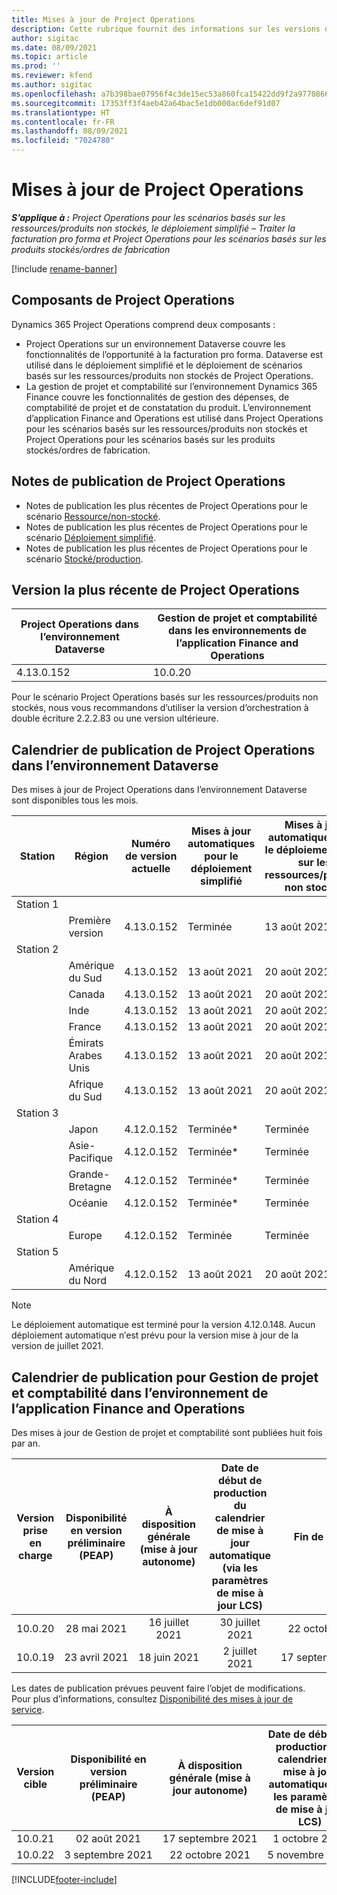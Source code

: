 ```yaml
---
title: Mises à jour de Project Operations
description: Cette rubrique fournit des informations sur les versions de Dynamics 365 Project Operations.
author: sigitac
ms.date: 08/09/2021
ms.topic: article
ms.prod: ''
ms.reviewer: kfend
ms.author: sigitac
ms.openlocfilehash: a7b398bae07956f4c3de15ec53a860fca15422dd9f2a977086669ebf2fcdb240
ms.sourcegitcommit: 17353ff3f4aeb42a64bac5e1db000ac6def91d07
ms.translationtype: HT
ms.contentlocale: fr-FR
ms.lasthandoff: 08/09/2021
ms.locfileid: "7024780"
---
```

# <a name="project-operations-updates"></a>Mises à jour de Project Operations

_**S’applique à :** Project Operations pour les scénarios basés sur les ressources/produits non stockés, le déploiement simplifié – Traiter la facturation pro forma et Project Operations pour les scénarios basés sur les produits stockés/ordres de fabrication_

[!include [rename-banner](~/includes/cc-data-platform-banner.md)]

## <a name="project-operations-components"></a>Composants de Project Operations

Dynamics 365 Project Operations comprend deux composants :

- Project Operations sur un environnement Dataverse couvre les fonctionnalités de l’opportunité à la facturation pro forma. Dataverse est utilisé dans le déploiement simplifié et le déploiement de scénarios basés sur les ressources/produits non stockés de Project Operations.
- La gestion de projet et comptabilité sur l’environnement Dynamics 365 Finance couvre les fonctionnalités de gestion des dépenses, de comptabilité de projet et de constatation du produit. L’environnement d’application Finance and Operations est utilisé dans Project Operations pour les scénarios basés sur les ressources/produits non stockés et Project Operations pour les scénarios basés sur les produits stockés/ordres de fabrication.

## <a name="project-operations-release-notes"></a>Notes de publication de Project Operations
- Notes de publication les plus récentes de Project Operations pour le scénario [Ressource/non-stocké](whats-new-july-2021-resource-based.md).
- Notes de publication les plus récentes de Project Operations pour le scénario [Déploiement simplifié](../pro/whats-new/whats-new-july-2021-lite.md).
- Notes de publication les plus récentes de Project Operations pour le scénario [Stocké/production](../prod-pma/whats-new/whats-new-jul-2021-stocked.md).

## <a name="project-operations-latest-version"></a>Version la plus récente de Project Operations

| Project Operations dans l’environnement Dataverse | Gestion de projet et comptabilité dans les environnements de l’application Finance and Operations | 
| --- | --- |
| 4.13.0.152 | 10.0.20 |

Pour le scénario Project Operations basés sur les ressources/produits non stockés, nous vous recommandons d’utiliser la version d’orchestration à double écriture 2.2.2.83 ou une version ultérieure.

## <a name="release-schedule-for-project-operations-on-dataverse-environment"></a>Calendrier de publication de Project Operations dans l’environnement Dataverse

Des mises à jour de Project Operations dans l’environnement Dataverse sont disponibles tous les mois. 

| Station | Région | Numéro de version actuelle | Mises à jour automatiques pour le déploiement simplifié | Mises à jour automatiques pour le déploiement basé sur les ressources/produits non stockés | Prochain numéro de version | Prochaine version généralement disponible |
|-----------|-----------------------|-----------------|--------------------|---------------------|---------------------|---------------------|
| Station 1 |   &nbsp;              |    &nbsp;       | &nbsp;             |      &nbsp;         |      &nbsp;         |      &nbsp;         |
|   &nbsp;  | Première version         |  4.13.0.152     | Terminée           | 13 août 2021     | À définir                 | 27 août 2021     |
| Station 2 |   &nbsp;              |    &nbsp;       | &nbsp;             |      &nbsp;         |      &nbsp;         |      &nbsp;         |
|   &nbsp;  | Amérique du Sud         |  4.13.0.152     | 13 août 2021    | 20 août 2021     | À définir                 | 27 août 2021     |
|    &nbsp; | Canada                |  4.13.0.152     | 13 août 2021    | 20 août 2021     | À définir                 | 27 août 2021     |
|   &nbsp;  | Inde                 |  4.13.0.152     | 13 août 2021    | 20 août 2021     | À définir                 | 27 août 2021     |
|   &nbsp;  | France                |  4.13.0.152     | 13 août 2021    | 20 août 2021     | À définir                 | 27 août 2021     |
|   &nbsp;  | Émirats Arabes Unis  |  4.13.0.152     | 13 août 2021    | 20 août 2021     | À définir                 | 27 août 2021     |
|   &nbsp;  | Afrique du Sud          |  4.13.0.152     | 13 août 2021    | 20 août 2021     | À définir                 | 27 août 2021     |
| Station 3 |      &nbsp;           |     &nbsp;      |     &nbsp;         |      &nbsp;         |      &nbsp;         |      &nbsp;         |
|   &nbsp;  | Japon                 |  4.12.0.152     | Terminée*          | Terminée            | 4.13.0.152          | 13 août 2021     |
|   &nbsp;  | Asie-Pacifique          |  4.12.0.152     | Terminée*          | Terminée            | 4.13.0.152          | 13 août 2021     |
|   &nbsp;  | Grande-Bretagne         |  4.12.0.152     | Terminée*          | Terminée            | 4.13.0.152          | 13 août 2021     |
|   &nbsp;  | Océanie               |  4.12.0.152     | Terminée*          | Terminée            | 4.13.0.152          | 13 août 2021     |
| Station 4 |     &nbsp;            |     &nbsp;      |     &nbsp;         |      &nbsp;         |      &nbsp;         |      &nbsp;         |
|   &nbsp;  | Europe                |  4.12.0.152     | Terminée           | Terminée            | 4.13.0.152          | 20 août 2021     |
| Station 5 |     &nbsp;            |     &nbsp;      |     &nbsp;         |      &nbsp;         |      &nbsp;         |      &nbsp;         |
|   &nbsp;  | Amérique du Nord         |  4.12.0.152     | 13 août 2021    | 20 août 2021     | 4.13.0.152          | 27 août 2021     |


> [!NOTE]
> Le déploiement automatique est terminé pour la version 4.12.0.148. Aucun déploiement automatique n′est prévu pour la version mise à jour de la version de juillet 2021.

## <a name="release-schedule-for-project-management-and-accounting-in-the-finance-and-operations-apps-environment"></a>Calendrier de publication pour Gestion de projet et comptabilité dans l’environnement de l’application Finance and Operations

Des mises à jour de Gestion de projet et comptabilité sont publiées huit fois par an.

|          Version prise en charge          | Disponibilité en version préliminaire (PEAP) | À disposition générale (mise à jour autonome) | Date de début de production du calendrier de mise à jour automatique (via les paramètres de mise à jour LCS) |   Fin de service   |
|:-------------------------:|:---------------------------:|:---------------------------------:|:--------------------------------------------------------------------:|:------------------:|
|          10.0.20          |         28 mai 2021        |           16 juillet 2021           |                             30 juillet 2021                             |  22 octobre 2021  |
|          10.0.19          |        23 avril 2021       |            18 juin 2021           |                             2 juillet 2021                             | 17 septembre 2021 |



Les dates de publication prévues peuvent faire l’objet de modifications. Pour plus d’informations, consultez [Disponibilité des mises à jour de service](/dynamics365/fin-ops-core/fin-ops/get-started/public-preview-releases?toc=%2fdynamics365%2ffinance%2ftoc.json).

|          Version cible          | Disponibilité en version préliminaire (PEAP) | À disposition générale (mise à jour autonome) | Date de début de production du calendrier de mise à jour automatique (via les paramètres de mise à jour LCS) |   Fin de service   |
|:-------------------------:|:---------------------------:|:---------------------------------:|:--------------------------------------------------------------------:|:------------------:|
|          10.0.21          |         02 août 2021     |           17 septembre 2021      |                             1 octobre 2021                           |  10 décembre 2021  |
|          10.0.22          |      3 septembre 2021      |          22 octobre 2021         |                           5 novembre 2021                           |  14 janvier 2022  |

[!INCLUDE[footer-include](../includes/footer-banner.md)]
